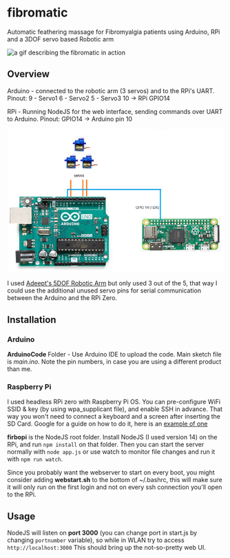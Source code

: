 # fibromatic
Automatic feathering massage for Fibromyalgia patients using Arduino, RPi and a 3DOF servo based Robotic arm 

![a gif describing the fibromatic in action](https://media0.giphy.com/media/61T89gKzCf5UDsnZFe/giphy.gif)

## Overview

Arduino - connected to the robotic arm (3 servos) and to the RPi's UART. 
Pinout:
9 - Servo1
6 - Servo2
5 - Servo3
10 -> RPi GPIO14

RPi - Running NodeJS for the web interface, sending commands over UART to Arduino. 
Pinout:
GPIO14 -> Arduino pin 10

![connections overview](https://github.com/omeriko9/fibromatic/blob/main/connections.png)

I used [Adeept's 5DOF Robotic Arm](https://www.adeept.com/adeept-arduino-compatible-diy-5-dof-robotic-arm-kit-for-arduino-uno-r3-steam-robot-arm-kit-with-arduino-and-processing-code_p0118_s0031.html) but only used 3 out of the 5, that way I could use the additional unused servo pins for serial communication between the Arduino and the RPi Zero.

## Installation

### Arduino 

**ArduinoCode** Folder - Use Arduino IDE to upload the code. Main sketch file is *main.ino*.
Note the pin numbers, in case you are using a different product than me.

### Raspberry Pi

I used headless RPi zero with Raspberry Pi OS. 
You can pre-configure WiFi SSID & key (by using wpa_supplicant file), and enable SSH in advance. That way you won't need to connect a keyboard and a screen after inserting the SD Card. Google for a guide on how to do it, here is an [example of one](https://core-electronics.com.au/tutorials/raspberry-pi-zerow-headless-wifi-setup.html)

**firbopi** is the NodeJS root folder. 
Install NodeJS (I used version 14) on the RPi, and run `npm install` on that folder.
Then you can start the server normally with `node app.js` or use watch to monitor file changes and run it with `npm run watch`.

Since you probably want the webserver to start on every boot, you might consider adding **webstart.sh** to the bottom of ~/.bashrc, this will make sure it will only run on the first login and not on every ssh connection you'll open to the RPi.

## Usage

NodeJS will listen on **port 3000** (you can change port in start.js by changing `portnumber` variable), so while in WLAN try to access `http://localhost:3000`
This should bring up the not-so-pretty web UI.








